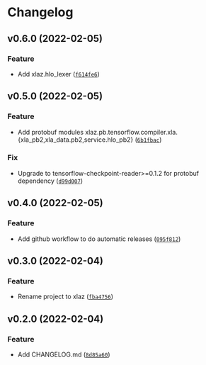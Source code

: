 # Changelog

<!--next-version-placeholder-->

## v0.6.0 (2022-02-05)
### Feature
* Add xlaz.hlo_lexer ([`f614fe6`](https://github.com/shawwn/xlaz/commit/f614fe6d006f23a58957489c4fd90671dd19fb07))

## v0.5.0 (2022-02-05)
### Feature
* Add protobuf modules xlaz.pb.tensorflow.compiler.xla.{xla_pb2,xla_data.pb2,service.hlo_pb2} ([`6b1fbac`](https://github.com/shawwn/xlaz/commit/6b1fbac2f85500e9e931ae6b6fe7de7b2b72534f))

### Fix
* Upgrade to tensorflow-checkpoint-reader>=0.1.2 for protobuf dependency ([`d99d007`](https://github.com/shawwn/xlaz/commit/d99d007f548abb97b9dbf9dab489f5689c525add))

## v0.4.0 (2022-02-05)
### Feature
* Add github workflow to do automatic releases ([`095f812`](https://github.com/shawwn/xlaz/commit/095f8127c3e97c8092c69f9cf938da741f0358c8))

## v0.3.0 (2022-02-04)
### Feature
* Rename project to xlaz ([`fba4756`](https://github.com/shawwn/xla/commit/fba47569bc137687022e98784e32e51e4dd047f1))

## v0.2.0 (2022-02-04)
### Feature
* Add CHANGELOG.md ([`8d85a60`](https://github.com/shawwn/xla/commit/8d85a60dbd94e8e9e00f0b115649f1ce9614de49))
